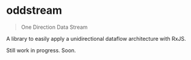 # oddstream

> One Direction Data Stream

A library to easily apply a unidirectional dataflow architecture with RxJS.

Still work in progress. Soon.
